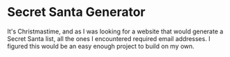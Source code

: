 # Secret Santa Generator
It's Christmastime, and as I was looking for a website that would generate a Secret Santa list, 
all the ones I encountered required email addresses. I figured this would be an easy enough
project to build on my own.
